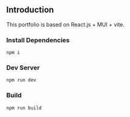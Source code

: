 ## Introduction
This portfolio is based on React.js + MUI + vite.

### Install Dependencies
```
npm i
```

### Dev Server
```
npm run dev
```

### Build
```
npm run build
```
